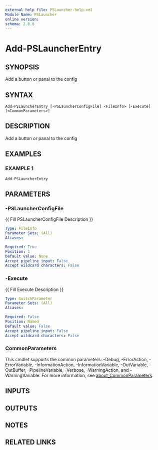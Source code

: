 ```yaml
---
external help file: PSLauncher-help.xml
Module Name: PSLauncher
online version:
schema: 2.0.0
---
```


# Add-PSLauncherEntry

## SYNOPSIS
Add a button or panal to the config

## SYNTAX

```
Add-PSLauncherEntry [-PSLauncherConfigFile] <FileInfo> [-Execute] [<CommonParameters>]
```

## DESCRIPTION
Add a button or panal to the config

## EXAMPLES

### EXAMPLE 1
```
Add-PSLauncherEntry
```

## PARAMETERS

### -PSLauncherConfigFile
{{ Fill PSLauncherConfigFile Description }}

```yaml
Type: FileInfo
Parameter Sets: (All)
Aliases:

Required: True
Position: 1
Default value: None
Accept pipeline input: False
Accept wildcard characters: False
```

### -Execute
{{ Fill Execute Description }}

```yaml
Type: SwitchParameter
Parameter Sets: (All)
Aliases:

Required: False
Position: Named
Default value: False
Accept pipeline input: False
Accept wildcard characters: False
```

### CommonParameters
This cmdlet supports the common parameters: -Debug, -ErrorAction, -ErrorVariable, -InformationAction, -InformationVariable, -OutVariable, -OutBuffer, -PipelineVariable, -Verbose, -WarningAction, and -WarningVariable. For more information, see [about_CommonParameters](http://go.microsoft.com/fwlink/?LinkID=113216).

## INPUTS

## OUTPUTS

## NOTES

## RELATED LINKS
